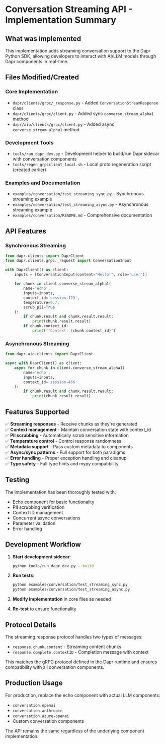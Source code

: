 # Conversation Streaming API - Implementation Summary

## What was implemented

This implementation adds streaming conversation support to the Dapr Python SDK, allowing developers to interact with AI/LLM models through Dapr components in real-time.

## Files Modified/Created

### Core Implementation
- `dapr/clients/grpc/_response.py` - Added `ConversationStreamResponse` class
- `dapr/clients/grpc/client.py` - Added sync `converse_stream_alpha1` method
- `dapr/aio/clients/grpc/client.py` - Added async `converse_stream_alpha1` method

### Development Tools
- `tools/run_dapr_dev.py` - Development helper to build/run Dapr sidecar with conversation components
- `tools/regen_grpcclient_local.sh` - Local proto regeneration script (created earlier)

### Examples and Documentation  
- `examples/conversation/test_streaming_sync.py` - Synchronous streaming example
- `examples/conversation/test_streaming_async.py` - Asynchronous streaming example
- `examples/conversation/README.md` - Comprehensive documentation

## API Features

### Synchronous Streaming
```python
from dapr.clients import DaprClient
from dapr.clients.grpc._request import ConversationInput

with DaprClient() as client:
    inputs = [ConversationInput(content="Hello!", role='user')]
    
    for chunk in client.converse_stream_alpha1(
        name='echo',
        inputs=inputs,
        context_id='session-123',
        temperature=0.7,
        scrub_pii=True
    ):
        if chunk.result and chunk.result.result:
            print(chunk.result.result)
        if chunk.context_id:
            print(f"Context: {chunk.context_id}")
```

### Asynchronous Streaming
```python
from dapr.aio.clients import DaprClient

async with DaprClient() as client:
    async for chunk in client.converse_stream_alpha1(
        name='echo',
        inputs=inputs,
        context_id='session-456'
    ):
        if chunk.result and chunk.result.result:
            print(chunk.result.result)
```

## Features Supported

✅ **Streaming responses** - Receive chunks as they're generated  
✅ **Context management** - Maintain conversation state with context_id  
✅ **PII scrubbing** - Automatically scrub sensitive information  
✅ **Temperature control** - Control response randomness  
✅ **Metadata support** - Pass custom metadata to components  
✅ **Async/sync patterns** - Full support for both paradigms  
✅ **Error handling** - Proper exception handling and cleanup  
✅ **Type safety** - Full type hints and mypy compatibility  

## Testing

The implementation has been thoroughly tested with:
- Echo component for basic functionality
- PII scrubbing verification
- Context ID management
- Concurrent async conversations
- Parameter validation
- Error handling

## Development Workflow

1. **Start development sidecar**:
   ```bash
   python tools/run_dapr_dev.py --build
   ```

2. **Run tests**:
   ```bash
   python examples/conversation/test_streaming_sync.py
   python examples/conversation/test_streaming_async.py
   ```

3. **Modify implementation** in core files as needed

4. **Re-test** to ensure functionality

## Protocol Details

The streaming response protocol handles two types of messages:
- `response.chunk.content` - Streaming content chunks
- `response.complete.contextID` - Completion message with context

This matches the gRPC protocol defined in the Dapr runtime and ensures compatibility with all conversation components.

## Production Usage

For production, replace the echo component with actual LLM components:
- `conversation.openai`
- `conversation.anthropic`
- `conversation.azure-openai`
- Custom conversation components

The API remains the same regardless of the underlying component implementation. 